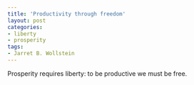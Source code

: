 ```yaml
---
title: 'Productivity through freedom'
layout: post
categories:
- liberty
- prosperity
tags:
- Jarret B. Wollstein
---
```


Prosperity requires liberty: to be productive we must be free.